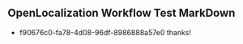 ## OpenLocalization Workflow Test MarkDown
* f90676c0-fa78-4d08-96df-8986888a57e0 thanks!

<!--HONumber=Jul16_HO5-->



